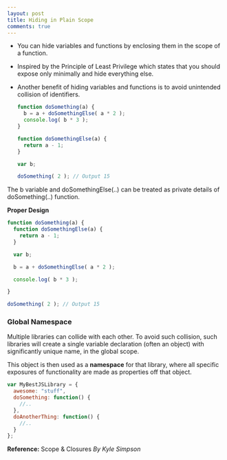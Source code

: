 ```yaml
---
layout: post
title: Hiding in Plain Scope
comments: true
---
```


* You can hide variables and functions by enclosing them in the scope of a function.  
* Inspired by the Principle of Least Privilege which states that you should expose only minimally and hide everything else.
* Another benefit of hiding variables and functions is to avoid unintended collision of identifiers.

  ```js
  function doSomething(a) {
    b = a + doSomethingElse( a * 2 );
    console.log( b * 3 );
  }
  
  function doSomethingElse(a) {
    return a - 1;
  }
  
  var b;
  
  doSomething( 2 ); // Output 15
  ```

The b variable and doSomethingElse(..) can be treated as private details of doSomething(..) function.

**Proper Design**

```js
function doSomething(a) {
  function doSomethingElse(a) {
    return a - 1;
  }

  var b;

  b = a + doSomethingElse( a * 2 );

  console.log( b * 3 );

}

doSomething( 2 ); // Output 15
```

### Global Namespace
Multiple libraries can collide with each other. To avoid such collision, such libraries will create a single variable declaration (often an object) with significantly unique name, in the global scope.  

This object is then used as a **namespace** for that library, where all specific exposures of functionality are made as properties off that object.

```js
var MyBestJSLibrary = {
  awesome: "stuff",
  doSomething: function() {
    //..
  },
  doAnotherThing: function() {
    //..
  }
};
```

**Reference:**  Scope & Closures *By Kyle Simpson*
